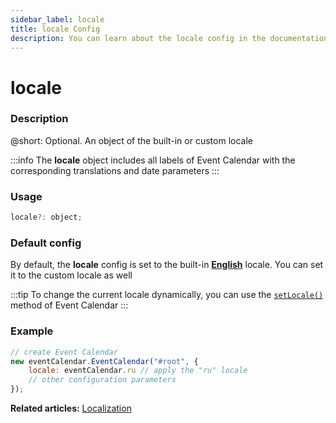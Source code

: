 ```yaml
---
sidebar_label: locale
title: locale Config
description: You can learn about the locale config in the documentation of the DHTMLX JavaScript Event Calendar library. Browse developer guides and API reference, try out code examples and live demos, and download a free 30-day evaluation version of DHTMLX Event Calendar.
---
```


# locale

### Description

@short: Optional. An object of the built-in or custom locale

:::info
The **locale** object includes all labels of Event Calendar with the corresponding translations and date parameters
:::

### Usage

~~~jsx {}
locale?: object;
~~~

### Default config

By default, the **locale** config is set to the built-in [**English**](../../../guides/localization/#default-locale) locale. You can set it to the custom locale as well

:::tip
To change the current locale dynamically, you can use the [`setLocale()`](../../methods/js_eventcalendar_setlocale_method) method of Event Calendar
:::

### Example

~~~jsx {3}
// create Event Calendar
new eventCalendar.EventCalendar("#root", {
	locale: eventСalendar.ru // apply the "ru" locale
	// other configuration parameters
});
~~~

**Related articles:** [Localization](../../../guides/localization)